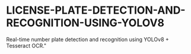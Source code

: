 # LICENSE-PLATE-DETECTION-AND-RECOGNITION-USING-YOLOV8
Real-time number plate detection and recognition using YOLOv8 + Tesseract OCR."
